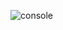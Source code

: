 ![console](https://github.com/yagmurcurku/Tobeto-Java/assets/114661852/083db179-d512-41ce-9a86-231e0df7b361)

